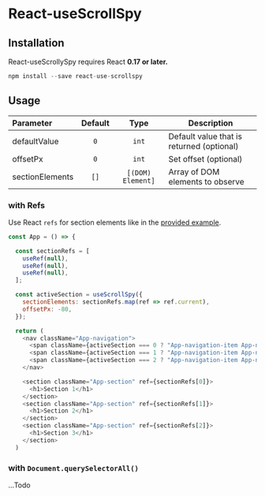 # React-useScrollSpy

## Installation

React-useScrollySpy requires React **0.17 or later.**

```js
npm install --save react-use-scrollspy
```

## Usage

| Parameter       | Default |       Type        | Description                               |
| :-------------- | :-----: | :---------------: | ----------------------------------------- |
| defaultValue    |   `0`   |       `int`       | Default value that is returned (optional) |
| offsetPx        |   `0`   |       `int`       | Set offset (optional)                     |
| sectionElements |  `[]`   | `[(DOM) Element]` | Array of DOM elements to observe          |

### with Refs

Use React `refs` for section elements like in the [provided example](/example).

```javascript
const App = () => {

  const sectionRefs = [
    useRef(null),
    useRef(null),
    useRef(null),
  ];

  const activeSection = useScrollSpy({
    sectionElements: sectionRefs.map(ref => ref.current),
    offsetPx: -80,
  });

  return (
    <nav className="App-navigation">
      <span className={activeSection === 0 ? "App-navigation-item App-navigation-item--active" : "App-navigation-item"}>Section 1</span>
      <span className={activeSection === 1 ? "App-navigation-item App-navigation-item--active" : "App-navigation-item"}>Section 2</span>
      <span className={activeSection === 2 ? "App-navigation-item App-navigation-item--active" : "App-navigation-item"}>Section 3</span>
    </nav>

    <section className="App-section" ref={sectionRefs[0]}>
      <h1>Section 1</h1>
    </section>
    <section className="App-section" ref={sectionRefs[1]}>
      <h1>Section 2</h1>
    </section>
    <section className="App-section" ref={sectionRefs[2]}>
      <h1>Section 3</h1>
    </section>
  )
```

### with `Document.querySelectorAll()`

...Todo
